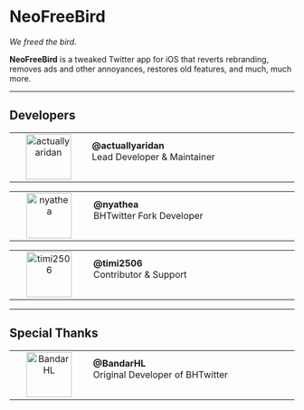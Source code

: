 # NeoFreeBird

*We freed the bird.*

**NeoFreeBird** is a tweaked Twitter app for iOS that reverts rebranding, removes ads and other annoyances, restores old features, and much, much more.

---

## Developers

<table>
  <tr>
    <td width="150" align="center">
      <a href="https://github.com/actuallyaridan">
        <img src="https://github.com/actuallyaridan.png" width="80" alt="actuallyaridan" />
      </a>
    </td>
    <td width="500">
      <b>@actuallyaridan</b><br />
      Lead Developer & Maintainer<br /><br />
    </td>
  </tr>
</table>

<table>
  <tr>
    <td width="150" align="center">
      <a href="https://github.com/nyathea">
        <img src="https://github.com/nyathea.png" width="80" alt="nyathea" />
      </a>
    </td>
    <td width="500">
      <b>@nyathea</b><br />
      BHTwitter Fork Developer<br /><br />
    </td>
  </tr>
</table>

<table>
  <tr>
    <td width="150" align="center">
      <a href="https://github.com/timi2506">
        <img src="https://github.com/timi2506.png" width="80" alt="timi2506" />
      </a>
    </td>
    <td width="500">
      <b>@timi2506</b><br />
      Contributor & Support<br /><br />
    </td>
  </tr>
</table>

---

## Special Thanks

<table>
  <tr>
    <td width="150" align="center">
      <a href="https://github.com/BandarHL">
        <img src="https://github.com/BandarHL.png" width="80" alt="BandarHL" />
      </a>
    </td>
    <td width="500">
      <b>@BandarHL</b><br />
      Original Developer of BHTwitter<br /><br />
    </td>
  </tr>
</table>
